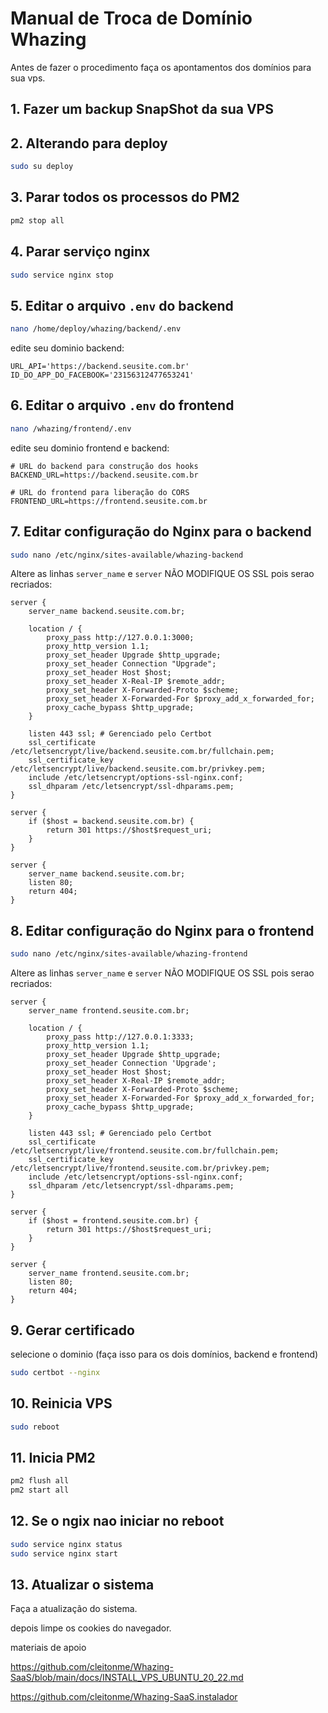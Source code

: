 # Manual de Troca de Domínio Whazing
Antes de fazer o procedimento faça os apontamentos dos domínios para sua vps.
## 1. Fazer um backup  SnapShot da sua VPS

## 2. Alterando para deploy
```bash
sudo su deploy
```

## 3. Parar todos os processos do PM2
```bash
pm2 stop all
```

## 4. Parar serviço nginx
```bash
sudo service nginx stop
```

## 5. Editar o arquivo `.env` do backend
```bash
nano /home/deploy/whazing/backend/.env
```
edite seu dominio backend:
```env
URL_API='https://backend.seusite.com.br'
ID_DO_APP_DO_FACEBOOK='23156312477653241'
```

## 6. Editar o arquivo `.env` do frontend
```bash
nano /whazing/frontend/.env
```
edite seu dominio frontend e backend:
```
# URL do backend para construção dos hooks
BACKEND_URL=https://backend.seusite.com.br

# URL do frontend para liberação do CORS
FRONTEND_URL=https://frontend.seusite.com.br
```

## 7. Editar configuração do Nginx para o backend
```bash
sudo nano /etc/nginx/sites-available/whazing-backend
```
Altere as linhas `server_name` e `server`   NÃO MODIFIQUE OS SSL pois serao recriados:
```nginx
server {
    server_name backend.seusite.com.br;

    location / {
        proxy_pass http://127.0.0.1:3000;
        proxy_http_version 1.1;
        proxy_set_header Upgrade $http_upgrade;
        proxy_set_header Connection "Upgrade";
        proxy_set_header Host $host;
        proxy_set_header X-Real-IP $remote_addr;
        proxy_set_header X-Forwarded-Proto $scheme;
        proxy_set_header X-Forwarded-For $proxy_add_x_forwarded_for;
        proxy_cache_bypass $http_upgrade;
    }

    listen 443 ssl; # Gerenciado pelo Certbot
    ssl_certificate /etc/letsencrypt/live/backend.seusite.com.br/fullchain.pem;
    ssl_certificate_key /etc/letsencrypt/live/backend.seusite.com.br/privkey.pem;
    include /etc/letsencrypt/options-ssl-nginx.conf;
    ssl_dhparam /etc/letsencrypt/ssl-dhparams.pem;
}

server {
    if ($host = backend.seusite.com.br) {
        return 301 https://$host$request_uri;
    }
}

server {
    server_name backend.seusite.com.br;
    listen 80;
    return 404;
}
```

## 8. Editar configuração do Nginx para o frontend
```bash
sudo nano /etc/nginx/sites-available/whazing-frontend
```
Altere  as linhas `server_name` e `server` NÃO MODIFIQUE OS SSL pois serao recriados:
```nginx
server {
    server_name frontend.seusite.com.br;

    location / {
        proxy_pass http://127.0.0.1:3333;
        proxy_http_version 1.1;
        proxy_set_header Upgrade $http_upgrade;
        proxy_set_header Connection 'Upgrade';
        proxy_set_header Host $host;
        proxy_set_header X-Real-IP $remote_addr;
        proxy_set_header X-Forwarded-Proto $scheme;
        proxy_set_header X-Forwarded-For $proxy_add_x_forwarded_for;
        proxy_cache_bypass $http_upgrade;
    }

    listen 443 ssl; # Gerenciado pelo Certbot
    ssl_certificate /etc/letsencrypt/live/frontend.seusite.com.br/fullchain.pem;
    ssl_certificate_key /etc/letsencrypt/live/frontend.seusite.com.br/privkey.pem;
    include /etc/letsencrypt/options-ssl-nginx.conf;
    ssl_dhparam /etc/letsencrypt/ssl-dhparams.pem;
}

server {
    if ($host = frontend.seusite.com.br) {
        return 301 https://$host$request_uri;
    }
}

server {
    server_name frontend.seusite.com.br;
    listen 80;
    return 404;
}
```
## 9. Gerar certificado
selecione o dominio (faça isso para os dois domínios, backend e frontend)
```bash
sudo certbot --nginx
```
## 10. Reinicia  VPS
```bash
sudo reboot
```
## 11. Inicia PM2
```bash
pm2 flush all
pm2 start all
```
## 12. Se o ngix nao iniciar no reboot
```bash
sudo service nginx status
sudo service nginx start
```
## 13. Atualizar o sistema
Faça a atualização do sistema.

depois limpe os cookies do navegador.

materiais de apoio

https://github.com/cleitonme/Whazing-SaaS/blob/main/docs/INSTALL_VPS_UBUNTU_20_22.md

https://github.com/cleitonme/Whazing-SaaS.instalador



